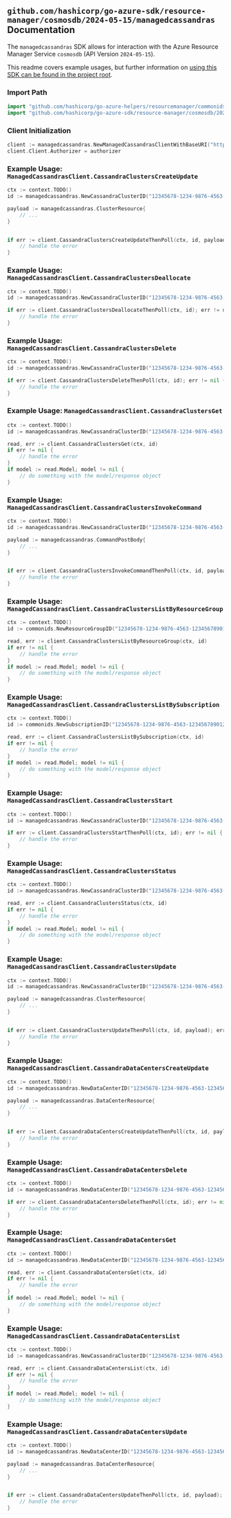 
## `github.com/hashicorp/go-azure-sdk/resource-manager/cosmosdb/2024-05-15/managedcassandras` Documentation

The `managedcassandras` SDK allows for interaction with the Azure Resource Manager Service `cosmosdb` (API Version `2024-05-15`).

This readme covers example usages, but further information on [using this SDK can be found in the project root](https://github.com/hashicorp/go-azure-sdk/tree/main/docs).

### Import Path

```go
import "github.com/hashicorp/go-azure-helpers/resourcemanager/commonids"
import "github.com/hashicorp/go-azure-sdk/resource-manager/cosmosdb/2024-05-15/managedcassandras"
```


### Client Initialization

```go
client := managedcassandras.NewManagedCassandrasClientWithBaseURI("https://management.azure.com")
client.Client.Authorizer = authorizer
```


### Example Usage: `ManagedCassandrasClient.CassandraClustersCreateUpdate`

```go
ctx := context.TODO()
id := managedcassandras.NewCassandraClusterID("12345678-1234-9876-4563-123456789012", "example-resource-group", "cassandraClusterValue")

payload := managedcassandras.ClusterResource{
	// ...
}


if err := client.CassandraClustersCreateUpdateThenPoll(ctx, id, payload); err != nil {
	// handle the error
}
```


### Example Usage: `ManagedCassandrasClient.CassandraClustersDeallocate`

```go
ctx := context.TODO()
id := managedcassandras.NewCassandraClusterID("12345678-1234-9876-4563-123456789012", "example-resource-group", "cassandraClusterValue")

if err := client.CassandraClustersDeallocateThenPoll(ctx, id); err != nil {
	// handle the error
}
```


### Example Usage: `ManagedCassandrasClient.CassandraClustersDelete`

```go
ctx := context.TODO()
id := managedcassandras.NewCassandraClusterID("12345678-1234-9876-4563-123456789012", "example-resource-group", "cassandraClusterValue")

if err := client.CassandraClustersDeleteThenPoll(ctx, id); err != nil {
	// handle the error
}
```


### Example Usage: `ManagedCassandrasClient.CassandraClustersGet`

```go
ctx := context.TODO()
id := managedcassandras.NewCassandraClusterID("12345678-1234-9876-4563-123456789012", "example-resource-group", "cassandraClusterValue")

read, err := client.CassandraClustersGet(ctx, id)
if err != nil {
	// handle the error
}
if model := read.Model; model != nil {
	// do something with the model/response object
}
```


### Example Usage: `ManagedCassandrasClient.CassandraClustersInvokeCommand`

```go
ctx := context.TODO()
id := managedcassandras.NewCassandraClusterID("12345678-1234-9876-4563-123456789012", "example-resource-group", "cassandraClusterValue")

payload := managedcassandras.CommandPostBody{
	// ...
}


if err := client.CassandraClustersInvokeCommandThenPoll(ctx, id, payload); err != nil {
	// handle the error
}
```


### Example Usage: `ManagedCassandrasClient.CassandraClustersListByResourceGroup`

```go
ctx := context.TODO()
id := commonids.NewResourceGroupID("12345678-1234-9876-4563-123456789012", "example-resource-group")

read, err := client.CassandraClustersListByResourceGroup(ctx, id)
if err != nil {
	// handle the error
}
if model := read.Model; model != nil {
	// do something with the model/response object
}
```


### Example Usage: `ManagedCassandrasClient.CassandraClustersListBySubscription`

```go
ctx := context.TODO()
id := commonids.NewSubscriptionID("12345678-1234-9876-4563-123456789012")

read, err := client.CassandraClustersListBySubscription(ctx, id)
if err != nil {
	// handle the error
}
if model := read.Model; model != nil {
	// do something with the model/response object
}
```


### Example Usage: `ManagedCassandrasClient.CassandraClustersStart`

```go
ctx := context.TODO()
id := managedcassandras.NewCassandraClusterID("12345678-1234-9876-4563-123456789012", "example-resource-group", "cassandraClusterValue")

if err := client.CassandraClustersStartThenPoll(ctx, id); err != nil {
	// handle the error
}
```


### Example Usage: `ManagedCassandrasClient.CassandraClustersStatus`

```go
ctx := context.TODO()
id := managedcassandras.NewCassandraClusterID("12345678-1234-9876-4563-123456789012", "example-resource-group", "cassandraClusterValue")

read, err := client.CassandraClustersStatus(ctx, id)
if err != nil {
	// handle the error
}
if model := read.Model; model != nil {
	// do something with the model/response object
}
```


### Example Usage: `ManagedCassandrasClient.CassandraClustersUpdate`

```go
ctx := context.TODO()
id := managedcassandras.NewCassandraClusterID("12345678-1234-9876-4563-123456789012", "example-resource-group", "cassandraClusterValue")

payload := managedcassandras.ClusterResource{
	// ...
}


if err := client.CassandraClustersUpdateThenPoll(ctx, id, payload); err != nil {
	// handle the error
}
```


### Example Usage: `ManagedCassandrasClient.CassandraDataCentersCreateUpdate`

```go
ctx := context.TODO()
id := managedcassandras.NewDataCenterID("12345678-1234-9876-4563-123456789012", "example-resource-group", "cassandraClusterValue", "dataCenterValue")

payload := managedcassandras.DataCenterResource{
	// ...
}


if err := client.CassandraDataCentersCreateUpdateThenPoll(ctx, id, payload); err != nil {
	// handle the error
}
```


### Example Usage: `ManagedCassandrasClient.CassandraDataCentersDelete`

```go
ctx := context.TODO()
id := managedcassandras.NewDataCenterID("12345678-1234-9876-4563-123456789012", "example-resource-group", "cassandraClusterValue", "dataCenterValue")

if err := client.CassandraDataCentersDeleteThenPoll(ctx, id); err != nil {
	// handle the error
}
```


### Example Usage: `ManagedCassandrasClient.CassandraDataCentersGet`

```go
ctx := context.TODO()
id := managedcassandras.NewDataCenterID("12345678-1234-9876-4563-123456789012", "example-resource-group", "cassandraClusterValue", "dataCenterValue")

read, err := client.CassandraDataCentersGet(ctx, id)
if err != nil {
	// handle the error
}
if model := read.Model; model != nil {
	// do something with the model/response object
}
```


### Example Usage: `ManagedCassandrasClient.CassandraDataCentersList`

```go
ctx := context.TODO()
id := managedcassandras.NewCassandraClusterID("12345678-1234-9876-4563-123456789012", "example-resource-group", "cassandraClusterValue")

read, err := client.CassandraDataCentersList(ctx, id)
if err != nil {
	// handle the error
}
if model := read.Model; model != nil {
	// do something with the model/response object
}
```


### Example Usage: `ManagedCassandrasClient.CassandraDataCentersUpdate`

```go
ctx := context.TODO()
id := managedcassandras.NewDataCenterID("12345678-1234-9876-4563-123456789012", "example-resource-group", "cassandraClusterValue", "dataCenterValue")

payload := managedcassandras.DataCenterResource{
	// ...
}


if err := client.CassandraDataCentersUpdateThenPoll(ctx, id, payload); err != nil {
	// handle the error
}
```
